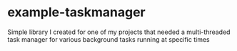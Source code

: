 # example-taskmanager
Simple library I created for one of my projects that needed a multi-threaded task manager for various background tasks running at specific times
